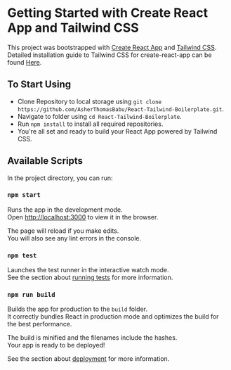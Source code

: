 # Getting Started with Create React App and Tailwind CSS

This project was bootstrapped with [Create React App](https://github.com/facebook/create-react-app) and [Tailwind CSS](https://tailwindcss.com/).
Detailed installation guide to Tailwind CSS for create-react-app can be found [Here](https://tailwindcss.com/docs/guides/create-react-app).

## To Start Using

- Clone Repository to local storage using `git clone https://github.com/AsherThomasBabu/React-Tailwind-Boilerplate.git`.
- Navigate to folder using `cd React-Tailwind-Boilerplate`.
- Run `npm install` to install all required repositories.
- You're all set and ready to build your React App powered by Tailwind CSS.

## Available Scripts

In the project directory, you can run:

### `npm start`

Runs the app in the development mode.\
Open [http://localhost:3000](http://localhost:3000) to view it in the browser.

The page will reload if you make edits.\
You will also see any lint errors in the console.

### `npm test`

Launches the test runner in the interactive watch mode.\
See the section about [running tests](https://facebook.github.io/create-react-app/docs/running-tests) for more information.

### `npm run build`

Builds the app for production to the `build` folder.\
It correctly bundles React in production mode and optimizes the build for the best performance.

The build is minified and the filenames include the hashes.\
Your app is ready to be deployed!

See the section about [deployment](https://facebook.github.io/create-react-app/docs/deployment) for more information.
